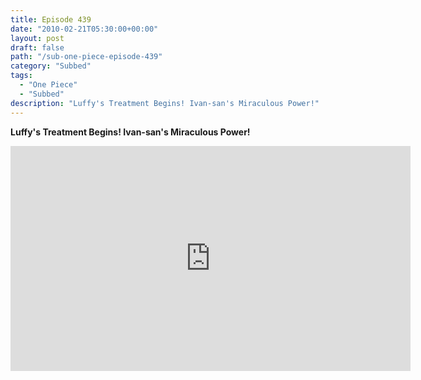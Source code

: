 ```yaml
---
title: Episode 439
date: "2010-02-21T05:30:00+00:00"
layout: post
draft: false
path: "/sub-one-piece-episode-439"
category: "Subbed"
tags:
  - "One Piece"
  - "Subbed"
description: "Luffy's Treatment Begins! Ivan-san's Miraculous Power!"
---
```


**Luffy's Treatment Begins! Ivan-san's Miraculous Power!**

<iframe width="640" height="360" src="https://www.rapidvideo.com/e/G6FRPEQBB2" frameborder="0" marginwidth=0 marginheight=0 scrolling=no allowfullscreen></iframe>

